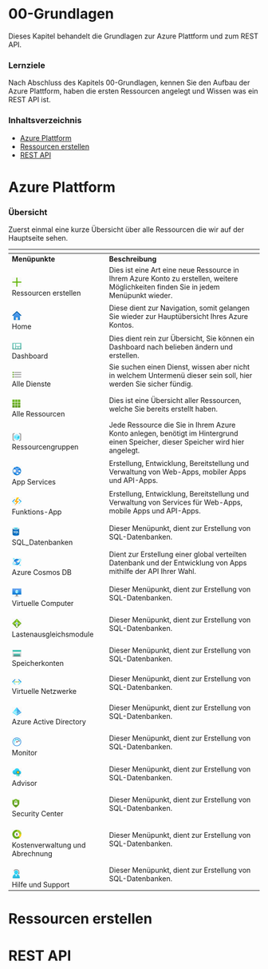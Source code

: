 # 00-Grundlagen

Dieses Kapitel behandelt die Grundlagen zur Azure Plattform und zum REST API.

### **Lernziele**
Nach Abschluss des Kapitels 00-Grundlagen, kennen Sie den Aufbau der Azure Plattform, haben die ersten Ressourcen angelegt und Wissen was ein REST API ist.

### **Inhaltsverzeichnis**
- [Azure Plattform](#-Azure-Plattform)
- [Ressourcen erstellen](#-Ressourcen-erstellen)
- [REST API](#-REST-API)

# Azure Plattform
### **Übersicht**
Zuerst einmal eine kurze Übersicht über alle Ressourcen die wir auf der Hauptseite sehen.<br>

<tab>                                                                   | <tab>
------------------------------------------------------------------------|-----------------------------------
**Menüpunkte**                                                          | **Beschreibung**
<br>![](../Bilder/Ressourcen_erstellen.png)<br>Ressourcen erstellen     | Dies ist eine Art eine neue Ressource in Ihrem Azure Konto zu erstellen, weitere Möglichkeiten finden Sie in jedem Menüpunkt wieder.
<br>![](../Bilder/Home.png)<br>Home                                     | Diese dient zur Navigation, somit gelangen Sie wieder zur Hauptübersicht Ihres Azure Kontos.
<br>![](../Bilder/Dashboard.png)<br>Dashboard                           | Dies dient rein zur Übersicht, Sie können ein Dashboard nach belieben ändern und erstellen.
<br>![](../Bilder/Alle_Dienste.png)<br>Alle Dienste                     | Sie suchen einen Dienst, wissen aber nicht in welchem Untermenü dieser sein soll, hier werden Sie sicher fündig.
<br>![](../Bilder/Alle_Ressourcen.png)<br>Alle Ressourcen               | Dies ist eine Übersicht aller Ressourcen, welche Sie bereits erstellt haben.
<br>![](../Bilder/Ressourcengruppen.png)<br>Ressourcengruppen           | Jede Ressource die Sie in Ihrem Azure Konto anlegen, benötigt im Hintergrund einen Speicher, dieser Speicher wird hier angelegt.
<br>![](../Bilder/App_Services.png)<br>App Services                     | Erstellung, Entwicklung, Bereitstellung und Verwaltung von Web-Apps, mobiler Apps und API-Apps.
<br>![](../Bilder/Funktions_App.png)<br>Funktions-App                   | Erstellung, Entwicklung, Bereitstellung und Verwaltung von Services für Web-Apps, mobile Apps und API-Apps.
<br>![](../Bilder/SQL_Datenbanken.png)<br>SQL_Datenbanken               | Dieser Menüpunkt, dient zur Erstellung von SQL-Datenbanken.
<br>![](../Bilder/Azure_Cosmos.png)<br>Azure Cosmos DB                  | Dient zur Erstellung einer global verteilten Datenbank und der Entwicklung von Apps mithilfe der API Ihrer Wahl.
<br>![](../Bilder/Virtuelle_Computer.png)<br>Virtuelle Computer         | Dieser Menüpunkt, dient zur Erstellung von SQL-Datenbanken.
<br>![](../Bilder/Lastenausgleich.png)<br>Lastenausgleichsmodule        | Dieser Menüpunkt, dient zur Erstellung von SQL-Datenbanken.
<br>![](../Bilder/Speicherkonten.png)<br>Speicherkonten                 | Dieser Menüpunkt, dient zur Erstellung von SQL-Datenbanken.
<br>![](../Bilder/Virtuelle_Netzwerke.png)<br>Virtuelle Netzwerke       | Dieser Menüpunkt, dient zur Erstellung von SQL-Datenbanken.
<br>![](../Bilder/Azure_Active_Directory.png)<br>Azure Active Directory | Dieser Menüpunkt, dient zur Erstellung von SQL-Datenbanken.
<br>![](../Bilder/Monitor.png)<br>Monitor                               | Dieser Menüpunkt, dient zur Erstellung von SQL-Datenbanken.
<br>![](../Bilder/Advisor.png)<br>Advisor                               | Dieser Menüpunkt, dient zur Erstellung von SQL-Datenbanken.
<br>![](../Bilder/Security_Center.png)<br>Security Center               | Dieser Menüpunkt, dient zur Erstellung von SQL-Datenbanken.
<br>![](../Bilder/Kostenverwaltung.png)<br>Kostenverwaltung und Abrechnung | Dieser Menüpunkt, dient zur Erstellung von SQL-Datenbanken.
<br>![](../Bilder/Hilfe.png)<br>Hilfe und Support                       | Dieser Menüpunkt, dient zur Erstellung von SQL-Datenbanken.




# Ressourcen erstellen

# REST API
